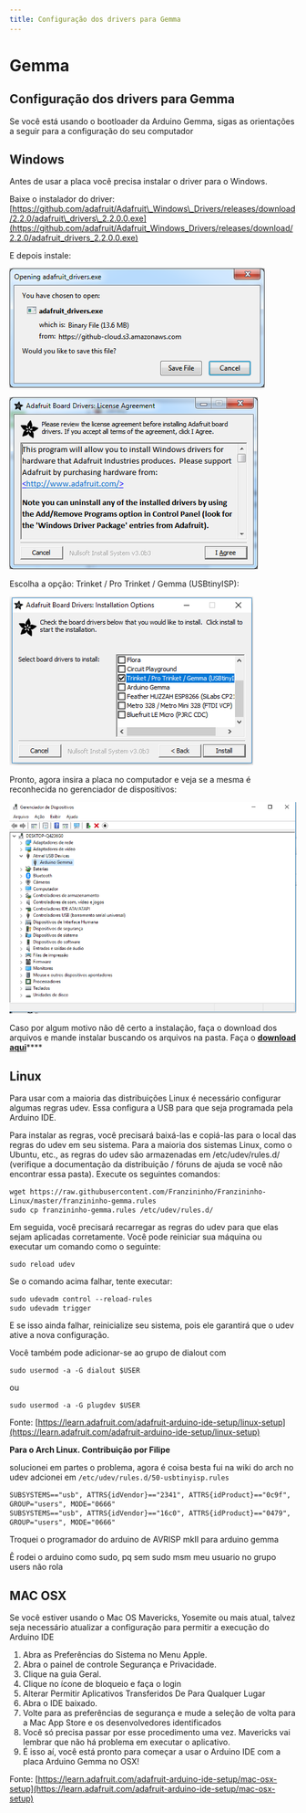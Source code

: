```yaml
---
title: Configuração dos drivers para Gemma
---
```


# Gemma

## Configuração dos drivers para Gemma

Se você está usando o bootloader da Arduino Gemma, sigas as orientações a seguir para a configuração do seu computador

## Windows

Antes de usar a placa você precisa instalar o driver para o Windows.

Baixe o instalador do driver: [https://github.com/adafruit/Adafruit\_Windows\_Drivers/releases/download/2.2.0/adafruit\_drivers\_2.2.0.0.exe](https://github.com/adafruit/Adafruit_Windows_Drivers/releases/download/2.2.0/adafruit_drivers_2.2.0.0.exe)

E depois instale:

![](../../.gitbook/assets/drivergemma1.png)

![](../../.gitbook/assets/drivergemma2.png)

Escolha a opção: Trinket / Pro Trinket / Gemma \(USBtinyISP\):

![](../../.gitbook/assets/drivergemma3.PNG)

Pronto, agora insira a placa no computador e veja se a mesma é reconhecida no gerenciador de dispositivos:

![](../../.gitbook/assets/drivergemma4.PNG)

Caso por algum motivo não dê certo a instalação, faça o download dos arquivos e mande instalar buscando os arquivos na pasta. Faça o [**download aqui**](http://bit.ly/franzdriver)\*\*\*\*



## Linux

Para usar com a maioria das distribuições Linux é necessário configurar algumas regras udev. Essa configura a USB para que seja programada pela Arduino IDE.

Para instalar as regras, você precisará baixá-las e copiá-las para o local das regras do udev em seu sistema. Para a maioria dos sistemas Linux, como o Ubuntu, etc., as regras do udev são armazenadas em /etc/udev/rules.d/ \(verifique a documentação da distribuição / fóruns de ajuda se você não encontrar essa pasta\). Execute os seguintes comandos:

```text
wget https://raw.githubusercontent.com/Franzininho/Franzininho-Linux/master/franzininho-gemma.rules
sudo cp franzininho-gemma.rules /etc/udev/rules.d/
```

Em seguida, você precisará recarregar as regras do udev para que elas sejam aplicadas corretamente. Você pode reiniciar sua máquina ou executar um comando como o seguinte:

```text
sudo reload udev
```

Se o comando acima falhar, tente executar:

```text
sudo udevadm control --reload-rules
sudo udevadm trigger
```

E se isso ainda falhar, reinicialize seu sistema, pois ele garantirá que o udev ative a nova configuração.

Você também pode adicionar-se ao grupo de dialout com

```text
sudo usermod -a -G dialout $USER
```

ou

```text
sudo usermod -a -G plugdev $USER
```

Fonte: [https://learn.adafruit.com/adafruit-arduino-ide-setup/linux-setup](https://learn.adafruit.com/adafruit-arduino-ide-setup/linux-setup)

**Para o Arch Linux. Contribuição por Filipe**

solucionei em partes o problema, agora é coisa besta fui na wiki do arch no udev adcionei em `/etc/udev/rules.d/50-usbtinyisp.rules`

```text
SUBSYSTEMS=="usb", ATTRS{idVendor}=="2341", ATTRS{idProduct}=="0c9f", GROUP="users", MODE="0666"
SUBSYSTEMS=="usb", ATTRS{idVendor}=="16c0", ATTRS{idProduct}=="0479", GROUP="users", MODE="0666"
```

Troquei o programador do arduino de AVRISP mkII para arduino gemma

Ê rodei o arduino como sudo, pq sem sudo msm meu usuario no grupo users não rola

## MAC OSX

Se você estiver usando o Mac OS Mavericks, Yosemite ou mais atual, talvez seja necessário atualizar a configuração para permitir a execução do Arduino IDE

1. Abra as Preferências do Sistema no Menu Apple.
2. Abra o painel de controle Segurança e Privacidade.
3. Clique na guia Geral.
4. Clique no ícone de bloqueio e faça o login
5. Alterar Permitir Aplicativos Transferidos De Para Qualquer Lugar
6. Abra o IDE baixado.
7. Volte para as preferências de segurança e mude a seleção de volta para a Mac App Store e os desenvolvedores identificados
8. Você só precisa passar por esse procedimento uma vez. Mavericks vai lembrar que não há problema em executar o aplicativo.
9. É isso aí, você está pronto para começar a usar o Arduino IDE com a placa Arduino Gemma no OSX!

Fonte: [https://learn.adafruit.com/adafruit-arduino-ide-setup/mac-osx-setup](https://learn.adafruit.com/adafruit-arduino-ide-setup/mac-osx-setup)

